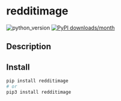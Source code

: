 # redditimage
![python_version](https://img.shields.io/static/v1?label=Python&message=3.5%20|%203.6%20|%203.7&color=blue) [![PyPI downloads/month](https://img.shields.io/pypi/dm/redditimage?logo=pypi&logoColor=white)](https://pypi.python.org/pypi/redditimage)

## Description


## Install
~~~~bash
pip install redditimage
# or
pip3 install redditimage
~~~~